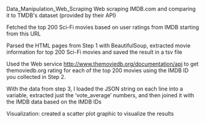 Data_Manipulation_Web_Scraping
Web scraping IMDB.com and comparing it to TMDB's dataset (provided by their API)

Fetched the top 200 Sci-Fi movies based on user ratings from IMDB starting from this URL

Parsed the HTML pages from Step 1 with BeautifulSoup, extracted movie information for top 200 Sci-Fi movies and saved the result in a tsv file

Used the Web service http://www.themoviedb.org/documentation/api to get themoviedb.org rating for each of the top 200 movies using the IMDB ID you collected in Step 2.

With the data from step 3, I loaded the JSON string on each line into a variable, extracted just the ‘vote_average’ numbers, and then joined it with the IMDB data based on the IMDB IDs

Visualization: created a scatter plot graphic to visualize the results
